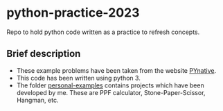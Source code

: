# python-practice-2023
Repo to hold python code written as a practice to refresh concepts.

## Brief description
- These example problems have been taken from the website [PYnative](https://pynative.com/python-exercises-with-solutions/).
- This code has been written using python 3.
- The folder [personal-examples](./personal-examples/) contains projects which have been developed by me. These are PPF calculator, Stone-Paper-Scissor, Hangman, etc.
